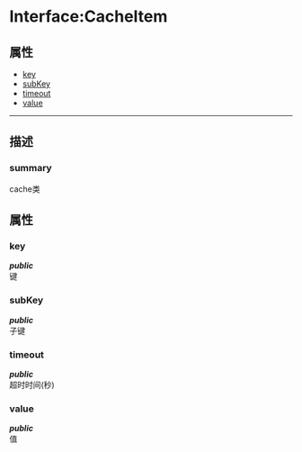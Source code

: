 # Interface:CacheItem   
## 属性
+ [key](#PROP_key)
+ [subKey](#PROP_subKey)
+ [timeout](#PROP_timeout)
+ [value](#PROP_value)
---   
## 描述
   
### summary   
cache类  
   
## 属性   
### <a id="PROP_key">key</a>   
***public***   
键
     
### <a id="PROP_subKey">subKey</a>   
***public***   
子键
     
### <a id="PROP_timeout">timeout</a>   
***public***   
超时时间(秒)
     
### <a id="PROP_value">value</a>   
***public***   
值
     
